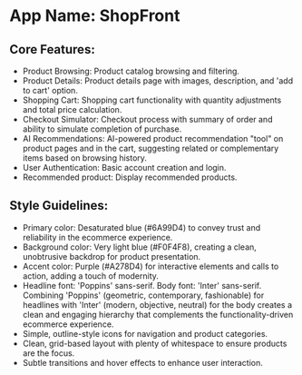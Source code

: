 # **App Name**: ShopFront

## Core Features:

- Product Browsing: Product catalog browsing and filtering.
- Product Details: Product details page with images, description, and 'add to cart' option.
- Shopping Cart: Shopping cart functionality with quantity adjustments and total price calculation.
- Checkout Simulator: Checkout process with summary of order and ability to simulate completion of purchase.
- AI Recommendations: AI-powered product recommendation "tool" on product pages and in the cart, suggesting related or complementary items based on browsing history.
- User Authentication: Basic account creation and login.
- Recommended product: Display recommended products.

## Style Guidelines:

- Primary color: Desaturated blue (#6A99D4) to convey trust and reliability in the ecommerce experience.
- Background color: Very light blue (#F0F4F8), creating a clean, unobtrusive backdrop for product presentation.
- Accent color: Purple (#A278D4) for interactive elements and calls to action, adding a touch of modernity.
- Headline font: 'Poppins' sans-serif. Body font: 'Inter' sans-serif. Combining 'Poppins' (geometric, contemporary, fashionable) for headlines with 'Inter' (modern, objective, neutral) for the body creates a clean and engaging hierarchy that complements the functionality-driven ecommerce experience.
- Simple, outline-style icons for navigation and product categories.
- Clean, grid-based layout with plenty of whitespace to ensure products are the focus.
- Subtle transitions and hover effects to enhance user interaction.